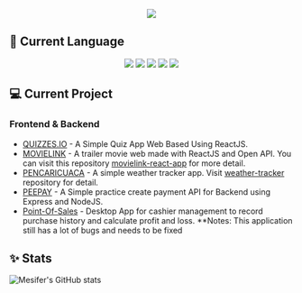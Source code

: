 <p align="center">
   <img src="https://64.media.tumblr.com/5cb4d57cd68b34bcacf5cc3173ec60d2/31457f910df141ee-70/s540x810/e2d12e5a1ee94b8afa27f43913c9b70ffe898c89.gif"/>
</p>

## 🔣 Current Language 

<p align="center">
    <img src="https://img.icons8.com/stickers/50/000000/python.png"/>
    <img src="https://img.icons8.com/color/50/000000/c-plus-plus-logo.png"/>
    <img src="https://img.icons8.com/color/50/000000/c-programming.png"/>
    <img src="https://img.icons8.com/color/50/00000/javascript--v2.png"/>
    <img src="https://img.icons8.com/dusk/50/php-logo.png"/>
</p>

## 💻 Current Project
### Frontend & Backend 
- [QUIZZES.IO](https://github.com/rosfandy/quizzez.io/) - A Simple Quiz App Web Based Using ReactJS.
- [MOVIELINK](https://movielink.netlify.app/) - A trailer movie web made with ReactJS and Open API. You can visit this repository [movielink-react-app](https://github.com/mesifer/movielink-react-app) for more detail.
- [PENCARICUACA](https://pencari-cuaca.netlify.app/) - A simple weather tracker app. Visit [weather-tracker](https://github.com/rosfandy/weatherTracker) repository for detail.
- [PEEPAY](https://github.com/rosfandy/peepay-ewallet) - A Simple practice create payment API for Backend using Express and NodeJS.
- [Point-Of-Sales](https://github.com/rosfandy/point-of-sales) - Desktop App for cashier management to record purchase history and calculate profit and loss. **Notes: This application still has a lot of bugs and needs to be fixed 

## ✨ Stats
![Mesifer's GitHub stats](https://github-readme-stats.vercel.app/api?username=rosfandy&show_icons=true&theme=algolia)


